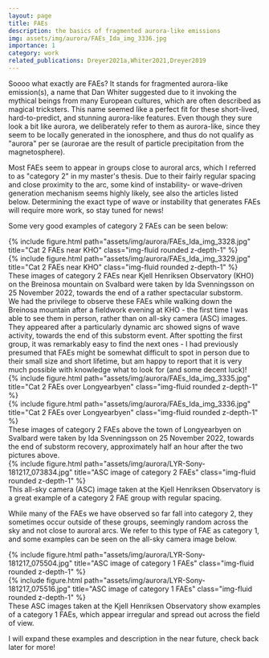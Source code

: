 ```yaml
---
layout: page
title: FAEs
description: the basics of fragmented aurora-like emissions
img: assets/img/aurora/FAEs_Ida_img_3336.jpg
importance: 1
category: work
related_publications: Dreyer2021a,Whiter2021,Dreyer2019
---
```


Soooo what exactly are FAEs? It stands for fragmented aurora-like emission(s), a name that Dan Whiter suggested due to it invoking the mythical beings from many European cultures, which are often described as magical tricksters. This name seemed like a perfect fit for these short-lived, hard-to-predict, and stunning aurora-like features. Even though they sure look a bit like aurora, we deliberately refer to them as aurora-like, since they seem to be locally generated in the ionosphere, and thus do not qualify as "aurora" per se (aurorae are the result of particle precipitation from the magnetosphere). 

Most FAEs seem to appear in groups close to auroral arcs, which I referred to as "category 2" in my master's thesis. Due to their fairly regular spacing and close proximity to the arc, some kind of instability- or wave-driven generation mechanism seems highly likely, see also the articles listed below. Determining the exact type of wave or instability that generates FAEs will require more work, so stay tuned for news!

Some very good examples of category 2 FAEs can be seen below:

<div class="row">
    <div class="col-sm mt-3 mt-md-0">
        {% include figure.html path="assets/img/aurora/FAEs_Ida_img_3328.jpg" title="Cat 2 FAEs near KHO" class="img-fluid rounded z-depth-1" %}
    </div>
    <div class="col-sm mt-3 mt-md-0">
        {% include figure.html path="assets/img/aurora/FAEs_Ida_img_3329.jpg" title="Cat 2 FAEs near KHO" class="img-fluid rounded z-depth-1" %}
    </div>
</div>
<div class="caption">
    These images of category 2 FAEs near Kjell Henriksen Observatory (KHO) on the Breinosa mountain on Svalbard were taken by Ida Svenningsson on 25 November 2022, towards the end of a rather spectacular substorm.
</div>
We had the privilege to observe these FAEs while walking down the Breinosa mountain after a fieldwork evening at KHO - the first time I was able to see them in person, rather than on all-sky camera (ASC) images. They appeared after a particularly dynamic arc showed signs of wave activity, towards the end of this substorm event. After spotting the first group, it was remarkably easy to find the next ones - I had previously presumed that FAEs might be somewhat difficult to spot in person due to their small size and short lifetime, but am happy to report that it is very much possible with knowledge what to look for (and some decent luck)!

<div class="row">
    <div class="col-sm mt-3 mt-md-0">
        {% include figure.html path="assets/img/aurora/FAEs_Ida_img_3335.jpg" title="Cat 2 FAEs over Longyearbyen" class="img-fluid rounded z-depth-1" %}
    </div>
    <div class="col-sm mt-3 mt-md-0">
        {% include figure.html path="assets/img/aurora/FAEs_Ida_img_3336.jpg" title="Cat 2 FAEs over Longyearbyen" class="img-fluid rounded z-depth-1" %}
    </div>
</div>
<div class="caption">
    These images of category 2 FAEs above the town of Longyearbyen on Svalbard were taken by Ida Svenningsson on 25 November 2022, towards the end of substorm recovery, approximately half an hour after the two pictures above.
</div>
<div class="row">
    <div class="col-sm mt-3 mt-md-0">
        {% include figure.html path="assets/img/aurora/LYR-Sony-181217_073834.jpg" title="ASC image of category 2 FAEs" class="img-fluid rounded z-depth-1" %}
    </div>
</div>
<div class="caption">
    This all-sky camera (ASC) image taken at the Kjell Henriksen Observatory is a great example of a category 2 FAE group with regular spacing.
</div>

While many of the FAEs we have observed so far fall into category 2, they sometimes occur outside of these groups, seemingly random across the sky and not close to auroral arcs. We refer to this type of FAE as category 1, and some examples can be seen on the all-sky camera image below.

<div class="row">
    <div class="col-sm mt-3 mt-md-0">
        {% include figure.html path="assets/img/aurora/LYR-Sony-181217_075504.jpg" title="ASC image of category 1 FAEs" class="img-fluid rounded z-depth-1" %}
    </div>
    <div class="col-sm mt-3 mt-md-0">
        {% include figure.html path="assets/img/aurora/LYR-Sony-181217_075516.jpg" title="ASC image of category 1 FAEs" class="img-fluid rounded z-depth-1" %}
    </div>
</div>
<div class="caption">
    These ASC images taken at the Kjell Henriksen Observatory show examples of a category 1 FAEs, which appear irregular and spread out across the field of view.
</div>

I will expand these examples and description in the near future, check back later for more!
